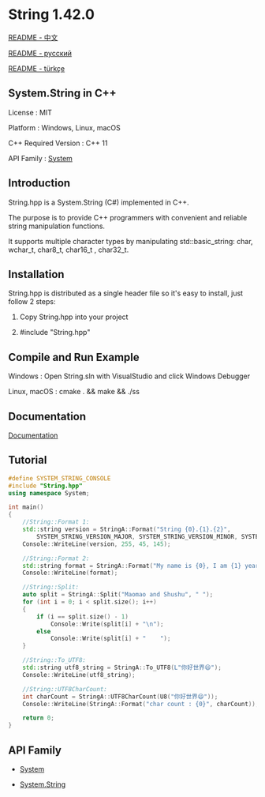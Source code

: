 # String 1.42.0

[README - 中文](https://github.com/CodeMouse179/String/blob/main/Doc/README_CN.md)

[README - русский](https://github.com/CodeMouse179/String/blob/main/Doc/README_RU.md)

[README - türkçe](https://github.com/CodeMouse179/String/blob/main/Doc/README_TR.md)

## System.String in C++

License : MIT

Platform : Windows, Linux, macOS

C++ Required Version : C++ 11

API Family : [System](https://github.com/CodeMouse179/System)

## Introduction

String.hpp is a System.String (C#) implemented in C++.

The purpose is to provide C++ programmers with convenient and reliable string manipulation functions.

It supports multiple character types by manipulating std::basic_string: char, wchar_t, char8_t, char16_t , char32_t.

## Installation

String.hpp is distributed as a single header file so it's easy to install, just follow 2 steps:

1. Copy String.hpp into your project

2. #include "String.hpp"

## Compile and Run Example

Windows : Open String.sln with VisualStudio and click Windows Debugger

Linux, macOS : cmake . && make && ./ss

## Documentation

[Documentation](https://github.com/CodeMouse179/String/blob/main/Doc/README.md)

## Tutorial

``` cpp
#define SYSTEM_STRING_CONSOLE
#include "String.hpp"
using namespace System;

int main()
{
    //String::Format 1:
    std::string version = StringA::Format("String {0}.{1}.{2}",
        SYSTEM_STRING_VERSION_MAJOR, SYSTEM_STRING_VERSION_MINOR, SYSTEM_STRING_VERSION_PATCH);
    Console::WriteLine(version, 255, 45, 145);

    //String::Format 2:
    std::string format = StringA::Format("My name is {0}, I am {1} years old.", "Nora", 20);
    Console::WriteLine(format);

    //String::Split:
    auto split = StringA::Split("Maomao and Shushu", " ");
    for (int i = 0; i < split.size(); i++)
    {
        if (i == split.size() - 1)
            Console::Write(split[i] + "\n");
        else
            Console::Write(split[i] + "    ");
    }

    //String::To_UTF8:
    std::string utf8_string = StringA::To_UTF8(L"你好世界😄");
    Console::WriteLine(utf8_string);

    //String::UTF8CharCount:
    int charCount = StringA::UTF8CharCount(U8("你好世界😄"));
    Console::WriteLine(StringA::Format("char count : {0}", charCount));

    return 0;
}
```

## API Family

* [System](https://github.com/CodeMouse179/System)

* [System.String](https://github.com/CodeMouse179/String)